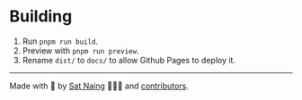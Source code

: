 # Building

1. Run `pnpm run build`.
2. Preview with `pnpm run preview`.
3. Rename `dist/` to `docs/` to allow Github Pages to deploy it.
---

Made with 🤍 by [Sat Naing](https://satnaing.dev) 👨🏻‍💻 and [contributors](https://github.com/satnaing/astro-paper/graphs/contributors).
